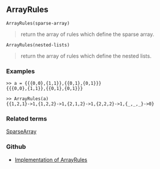 ## ArrayRules

```
ArrayRules(sparse-array)
```

> return the array of rules which define the sparse array.
 
```
ArrayRules(nested-lists)
```

> return the array of rules which define the nested lists.

### Examples

```  
>> a = {{{0,0},{1,1}},{{0,1},{0,1}}} 
{{{0,0},{1,1}},{{0,1},{0,1}}} 

>> ArrayRules(a) 
{{1,2,1}->1,{1,2,2}->1,{2,1,2}->1,{2,2,2}->1,{_,_,_}->0}
```

### Related terms
[SparseArray](SparseArray.md)

### Github

* [Implementation of ArrayRules](https://github.com/axkr/symja_android_library/blob/master/symja_android_library/matheclipse-core/src/main/java/org/matheclipse/core/builtin/SparseArrayFunctions.java#L69) 
